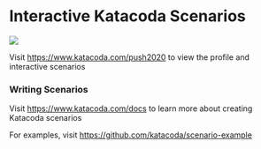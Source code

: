 # Interactive Katacoda Scenarios

[![](http://shields.katacoda.com/katacoda/push2020/count.svg)](https://www.katacoda.com/push2020 "Get your profile on Katacoda.com")

Visit https://www.katacoda.com/push2020 to view the profile and interactive scenarios

### Writing Scenarios
Visit https://www.katacoda.com/docs to learn more about creating Katacoda scenarios

For examples, visit https://github.com/katacoda/scenario-example
